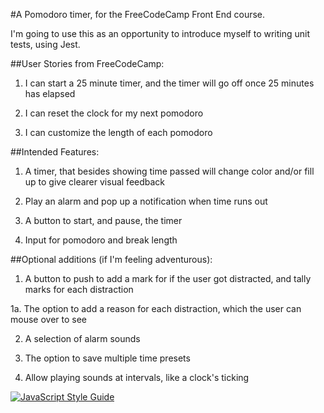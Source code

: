#A Pomodoro timer, for the FreeCodeCamp Front End course.

I'm going to use this as an opportunity to introduce myself to writing unit tests, using Jest.


##User Stories from FreeCodeCamp:

  1. I can start a 25 minute timer, and the timer will go off once 25 minutes has elapsed

  2. I can reset the clock for my next pomodoro

  3. I can customize the length of each pomodoro

##Intended Features:

  1. A timer, that besides showing time passed will change color and/or fill up to give clearer visual feedback

  2. Play an alarm and pop up a notification when time runs out

  3. A button to start, and pause, the timer

  4. Input for pomodoro and break length

##Optional additions (if I'm feeling adventurous):

  1. A button to push to add a mark for if the user got distracted, and tally marks for each distraction
  
  1a. The option to add a reason for each distraction, which the user can mouse over to see
  
  2. A selection of alarm sounds
  
  3. The option to save multiple time presets
  
  4. Allow playing sounds at intervals, like a clock's ticking

[![JavaScript Style Guide](https://img.shields.io/badge/code_style-standard-brightgreen.svg)](https://standardjs.com)
